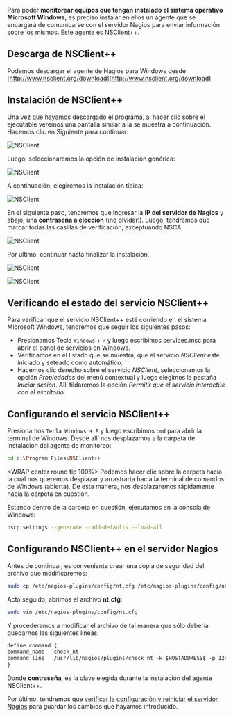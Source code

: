 
Para poder **monitorear equipos que tengan instalado el sistema operativo Microsoft Windows**, es preciso instalar en ellos un agente que se encargará de comunicarse con el servidor Nagios para enviar información sobre los mismos. Este agente es NSClient++.

## Descarga de NSClient++
Podemos descargar el agente de Nagios para Windows desde [http://www.nsclient.org/download](http://www.nsclient.org/download)

## Instalación de NSClient++ 
Una vez que hayamos descargado el programa, al hacer clic sobre el ejecutable veremos una pantalla similar a la se muestra a continuación. Hacemos clic en Siguiente para continuar:

![NSClient](imgNagios/nsclient_1.jpg)

Luego, seleccionaremos la opción de instalación genérica: 

![NSClient](imgNagios/nsclient_2.jpg)

A continuación, elegiremos la instalación típica: 

![NSClient](imgNagios/nsclient_3.jpg)

En el siguiente paso, tendremos que ingresar la **IP del servidor de Nagios** y abajo, una **contraseña a elección** (¡no olvidar!). Luego, tendremos que marcar todas las casillas de verificación, exceptuando NSCA.

![NSClient](imgNagios/nsclient_4.jpg)

Por último, continuar hasta finalizar la instalación. 

![NSClient](imgNagios/nsclient_5.jpg)

![NSClient](imgNagios/nsclient_6.jpg)



## Verificando el estado del servicio NSClient++ 
Para verificar que el servicio NSClient++ esté corriendo en el sistema Microsoft Windows, tendremos que seguir los siguientes pasos: 

* Presionamos Tecla `Windows` + `R` y luego escribimos services.msc para abrir el panel de servicios en Windows.
* Verificamos en el listado que se muestra, que el servicio _NSClient_ este iniciado y seteado como automático.
* Hacemos clic derecho sobre el servicio _NSClient_, seleccionamos la opción _Propiedades_ del menú contextual y luego elegimos la pestaña _Iniciar sesión_. Allí tildaremos la opción _Permitir que el servicio interactúe con el escritorio_. 

## Configurando el servicio NSClient++

Presionamos `Tecla Windows + R` y luego escribimos `cmd` para abrir la terminal de Windows. Desde allí nos desplazamos a la carpeta de instalación del agente de monitoreo: 

```bash
cd c:\Program Files\NSClient++
```

<WRAP center round tip 100%>
Podemos hacer clic sobre la carpeta hacia la cual nos queremos desplazar y arrastrarta hacia la terminal de comandos de Windows (abierta). De esta manera, nos desplazaremos rápidamente hacia la carpeta en cuestión. 
</WRAP>
 

Estando dentro de la carpeta en cuestión, ejecutamos en la consola de Windows: 

```bash
nscp settings --generate --add-defaults --load-all
```

## Configurando NSClient++  en el servidor Nagios

Antes de continuar, es conveniente crear una copia de seguridad del archivo que modificaremos: 

```bash
sudo cp /etc/nagios-plugins/config/nt.cfg /etc/nagios-plugins/config/nt.cfg.original
```

Acto seguido, abrimos el archivo **nt.cfg**:  

```bash
sudo vim /etc/nagios-plugins/config/nt.cfg
```

Y procederemos a modificar el archivo de tal manera que sólo debería quedarnos las siguientes líneas: 

```apache
define command {
command_name   check_nt
command_line   /usr/lib/nagios/plugins/check_nt -H $HOSTADDRESS$ -p 12489 -s contraseña -v $ARG1$ $ARG2$
}
```

Donde **contraseña**, es la clave elegida durante la instalación del agente NSClient++.

Por último, tendremos que [verificar la configuración y reiniciar el servidor Nagios](configuracion/#verificando-la-configuracion-y-reiniciando-nagios) para guardar los cambios que hayamos introducido.
